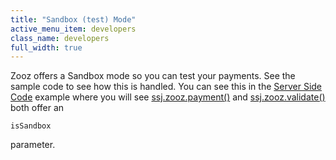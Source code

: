 ```yaml
---
title: "Sandbox (test) Mode"
active_menu_item: developers
class_name: developers
full_width: true
---
```



Zooz offers a Sandbox mode so you can test your payments. See the sample code to see how this is handled. You can see this in the [Server Side Code](/developers/documentation/product-guide/advanced-features/credit-card-payment-processing/server-side-code) example where you will see [ssj.zooz.payment()](/developers/documentation/scripting-apis/server-side-api/ssj-object/credit-card-payments/payment) and [ssj.zooz.validate()](/developers/documentation/scripting-apis/server-side-api/ssj-object/credit-card-payments/validate) both offer an

    isSandbox
   

parameter.

